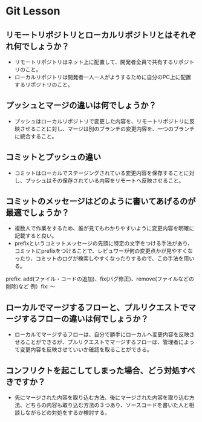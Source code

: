 # Git Lesson

## リモートリポジトリとローカルリポジトリとはそれぞれ何でしょうか？

- リモートリポジトリはネット上に配置して、開発者全員で共有するリポジトリのこと。
- ローカルリポジトリは開発者一人一人がようするために自分のPC上に配置するリポジトリのこと。

## プッシュとマージの違いは何でしょうか？

- プッシュはローカルリポジトリで変更した内容を、リモートリポジトリに反映させることに対し、マージは別のブランチの変更内容を、一つのブランチに統合すること。

## コミットとプッシュの違い

- コミットはローカルでステージングされている変更内容を保存することに対し、プッシュはその保存されている内容をリモートへ反映させること。

## コミットのメッセージはどのように書いてあげるのが最適でしょうか？

- 複数人で作業をするため、誰が見てもわかりやすいように変更内容を明確に記載すると良い。
- prefixというコミットメッセージの先頭に特定の文字をつける手法があり、コミットにprefixをつけることで、レビュワーが何の変更点かが見やすくなったり、コミットのログが検索しやすくなったりするので、この手法を用いる。

prefix: add(ファイル・コードの追加)、fix(バグ修正)、remove(ファイルなどの削除)など
例）fix: 〜


## ローカルでマージするフローと、プルリクエストでマージするフローの違いは何でしょうか？

-  ローカルでマージするフローは、自分で勝手にローカルへ変更内容を反映させることができるが、プルリクエストでマージするフローは、管理者によって変更内容を反映させていいか確認を取ることができる。

## コンフリクトを起こしてしまった場合、どう対処すべきですか？

- 先にマージされた内容を取り込む方法、後にマージされた内容を取り込む方法、どちらの内容も取り込む方法の３つあり、ソースコードを書いた人と相談しながらどの対処をするか検討する。

